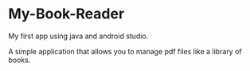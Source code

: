 # My-Book-Reader
My first app using java and android studio.

A simple application that allows you to manage pdf files like a library of books.
